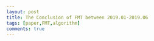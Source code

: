 ```yaml
---
layout: post
title: The Conclusion of FMT between 2019.01-2019.06
tags: [paper,FMT,algorithm]
comments: true
---
```



